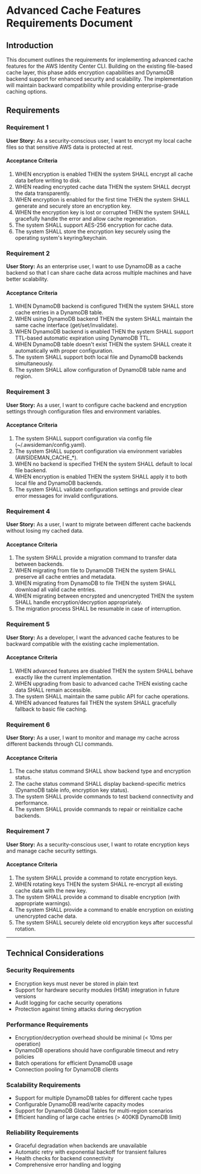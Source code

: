 # Advanced Cache Features Requirements Document

## Introduction

This document outlines the requirements for implementing advanced cache features for the AWS Identity Center CLI. Building on the existing file-based cache layer, this phase adds encryption capabilities and DynamoDB backend support for enhanced security and scalability. The implementation will maintain backward compatibility while providing enterprise-grade caching options.

## Requirements

### Requirement 1

**User Story:** As a security-conscious user, I want to encrypt my local cache files so that sensitive AWS data is protected at rest.

#### Acceptance Criteria

1. WHEN encryption is enabled THEN the system SHALL encrypt all cache data before writing to disk.
2. WHEN reading encrypted cache data THEN the system SHALL decrypt the data transparently.
3. WHEN encryption is enabled for the first time THEN the system SHALL generate and securely store an encryption key.
4. WHEN the encryption key is lost or corrupted THEN the system SHALL gracefully handle the error and allow cache regeneration.
5. The system SHALL support AES-256 encryption for cache data.
6. The system SHALL store the encryption key securely using the operating system's keyring/keychain.

### Requirement 2

**User Story:** As an enterprise user, I want to use DynamoDB as a cache backend so that I can share cache data across multiple machines and have better scalability.

#### Acceptance Criteria

1. WHEN DynamoDB backend is configured THEN the system SHALL store cache entries in a DynamoDB table.
2. WHEN using DynamoDB backend THEN the system SHALL maintain the same cache interface (get/set/invalidate).
3. WHEN DynamoDB backend is enabled THEN the system SHALL support TTL-based automatic expiration using DynamoDB TTL.
4. WHEN DynamoDB table doesn't exist THEN the system SHALL create it automatically with proper configuration.
5. The system SHALL support both local file and DynamoDB backends simultaneously.
6. The system SHALL allow configuration of DynamoDB table name and region.

### Requirement 3

**User Story:** As a user, I want to configure cache backend and encryption settings through configuration files and environment variables.

#### Acceptance Criteria

1. The system SHALL support configuration via config file (~/.awsideman/config.yaml).
2. The system SHALL support configuration via environment variables (AWSIDEMAN_CACHE_*).
3. WHEN no backend is specified THEN the system SHALL default to local file backend.
4. WHEN encryption is enabled THEN the system SHALL apply it to both local file and DynamoDB backends.
5. The system SHALL validate configuration settings and provide clear error messages for invalid configurations.

### Requirement 4

**User Story:** As a user, I want to migrate between different cache backends without losing my cached data.

#### Acceptance Criteria

1. The system SHALL provide a migration command to transfer data between backends.
2. WHEN migrating from file to DynamoDB THEN the system SHALL preserve all cache entries and metadata.
3. WHEN migrating from DynamoDB to file THEN the system SHALL download all valid cache entries.
4. WHEN migrating between encrypted and unencrypted THEN the system SHALL handle encryption/decryption appropriately.
5. The migration process SHALL be resumable in case of interruption.

### Requirement 5

**User Story:** As a developer, I want the advanced cache features to be backward compatible with the existing cache implementation.

#### Acceptance Criteria

1. WHEN advanced features are disabled THEN the system SHALL behave exactly like the current implementation.
2. WHEN upgrading from basic to advanced cache THEN existing cache data SHALL remain accessible.
3. The system SHALL maintain the same public API for cache operations.
4. WHEN advanced features fail THEN the system SHALL gracefully fallback to basic file caching.

### Requirement 6

**User Story:** As a user, I want to monitor and manage my cache across different backends through CLI commands.

#### Acceptance Criteria

1. The cache status command SHALL show backend type and encryption status.
2. The cache status command SHALL display backend-specific metrics (DynamoDB table info, encryption key status).
3. The system SHALL provide commands to test backend connectivity and performance.
4. The system SHALL provide commands to repair or reinitialize cache backends.

### Requirement 7

**User Story:** As a security-conscious user, I want to rotate encryption keys and manage cache security settings.

#### Acceptance Criteria

1. The system SHALL provide a command to rotate encryption keys.
2. WHEN rotating keys THEN the system SHALL re-encrypt all existing cache data with the new key.
3. The system SHALL provide a command to disable encryption (with appropriate warnings).
4. The system SHALL provide a command to enable encryption on existing unencrypted cache data.
5. The system SHALL securely delete old encryption keys after successful rotation.

---

## Technical Considerations

### Security Requirements
- Encryption keys must never be stored in plain text
- Support for hardware security modules (HSM) integration in future versions
- Audit logging for cache security operations
- Protection against timing attacks during decryption

### Performance Requirements
- Encryption/decryption overhead should be minimal (< 10ms per operation)
- DynamoDB operations should have configurable timeout and retry policies
- Batch operations for efficient DynamoDB usage
- Connection pooling for DynamoDB clients

### Scalability Requirements
- Support for multiple DynamoDB tables for different cache types
- Configurable DynamoDB read/write capacity modes
- Support for DynamoDB Global Tables for multi-region scenarios
- Efficient handling of large cache entries (> 400KB DynamoDB limit)

### Reliability Requirements
- Graceful degradation when backends are unavailable
- Automatic retry with exponential backoff for transient failures
- Health checks for backend connectivity
- Comprehensive error handling and logging